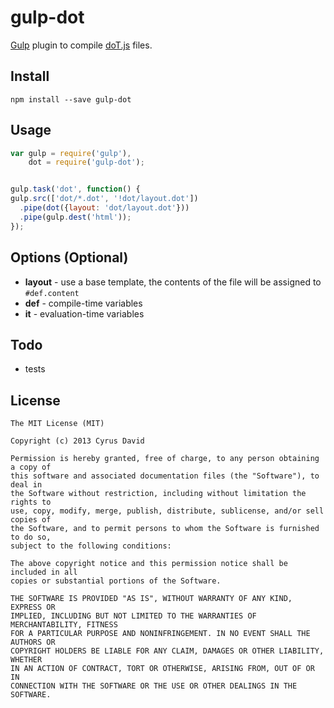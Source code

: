 gulp-dot
===

[Gulp](https://github.com/wearefractal/gulp) plugin to compile [doT.js](https://github.com/olado/doT) files.

Install
---

```
npm install --save gulp-dot
```

Usage
---

```javascript
var gulp = require('gulp'),
    dot = require('gulp-dot');


gulp.task('dot', function() {
gulp.src(['dot/*.dot', '!dot/layout.dot'])
  .pipe(dot({layout: 'dot/layout.dot'}))
  .pipe(gulp.dest('html'));
});
```

Options (Optional)
---

- **layout** - use a base template, the contents of the file will be assigned to `#def.content`
- **def** - compile-time variables
- **it** - evaluation-time variables

Todo
---

- tests

License
---

```
The MIT License (MIT)

Copyright (c) 2013 Cyrus David

Permission is hereby granted, free of charge, to any person obtaining a copy of
this software and associated documentation files (the "Software"), to deal in
the Software without restriction, including without limitation the rights to
use, copy, modify, merge, publish, distribute, sublicense, and/or sell copies of
the Software, and to permit persons to whom the Software is furnished to do so,
subject to the following conditions:

The above copyright notice and this permission notice shall be included in all
copies or substantial portions of the Software.

THE SOFTWARE IS PROVIDED "AS IS", WITHOUT WARRANTY OF ANY KIND, EXPRESS OR
IMPLIED, INCLUDING BUT NOT LIMITED TO THE WARRANTIES OF MERCHANTABILITY, FITNESS
FOR A PARTICULAR PURPOSE AND NONINFRINGEMENT. IN NO EVENT SHALL THE AUTHORS OR
COPYRIGHT HOLDERS BE LIABLE FOR ANY CLAIM, DAMAGES OR OTHER LIABILITY, WHETHER
IN AN ACTION OF CONTRACT, TORT OR OTHERWISE, ARISING FROM, OUT OF OR IN
CONNECTION WITH THE SOFTWARE OR THE USE OR OTHER DEALINGS IN THE SOFTWARE.
```
